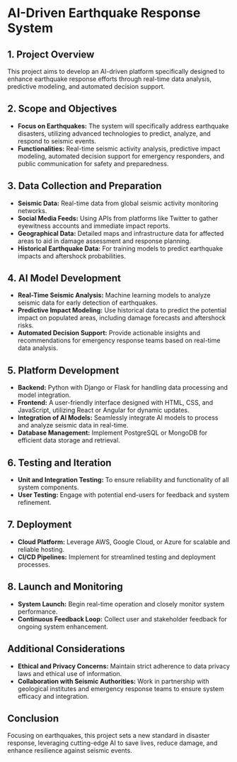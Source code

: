 # AI-Driven Earthquake Response System

## 1. Project Overview
This project aims to develop an AI-driven platform specifically designed to enhance earthquake response efforts through real-time data analysis, predictive modeling, and automated decision support.

## 2. Scope and Objectives
- **Focus on Earthquakes:** The system will specifically address earthquake disasters, utilizing advanced technologies to predict, analyze, and respond to seismic events.
- **Functionalities:** Real-time seismic activity analysis, predictive impact modeling, automated decision support for emergency responders, and public communication for safety and preparedness.

## 3. Data Collection and Preparation
- **Seismic Data:** Real-time data from global seismic activity monitoring networks.
- **Social Media Feeds:** Using APIs from platforms like Twitter to gather eyewitness accounts and immediate impact reports.
- **Geographical Data:** Detailed maps and infrastructure data for affected areas to aid in damage assessment and response planning.
- **Historical Earthquake Data:** For training models to predict earthquake impacts and aftershock probabilities.

## 4. AI Model Development
- **Real-Time Seismic Analysis:** Machine learning models to analyze seismic data for early detection of earthquakes.
- **Predictive Impact Modeling:** Use historical data to predict the potential impact on populated areas, including damage forecasts and aftershock risks.
- **Automated Decision Support:** Provide actionable insights and recommendations for emergency response teams based on real-time data analysis.

## 5. Platform Development
- **Backend:** Python with Django or Flask for handling data processing and model integration.
- **Frontend:** A user-friendly interface designed with HTML, CSS, and JavaScript, utilizing React or Angular for dynamic updates.
- **Integration of AI Models:** Seamlessly integrate AI models to process and analyze seismic data in real-time.
- **Database Management:** Implement PostgreSQL or MongoDB for efficient data storage and retrieval.

## 6. Testing and Iteration
- **Unit and Integration Testing:** To ensure reliability and functionality of all system components.
- **User Testing:** Engage with potential end-users for feedback and system refinement.

## 7. Deployment
- **Cloud Platform:** Leverage AWS, Google Cloud, or Azure for scalable and reliable hosting.
- **CI/CD Pipelines:** Implement for streamlined testing and deployment processes.

## 8. Launch and Monitoring
- **System Launch:** Begin real-time operation and closely monitor system performance.
- **Continuous Feedback Loop:** Collect user and stakeholder feedback for ongoing system enhancement.

## Additional Considerations
- **Ethical and Privacy Concerns:** Maintain strict adherence to data privacy laws and ethical use of information.
- **Collaboration with Seismic Authorities:** Work in partnership with geological institutes and emergency response teams to ensure system efficacy and integration.

## Conclusion
Focusing on earthquakes, this project sets a new standard in disaster response, leveraging cutting-edge AI to save lives, reduce damage, and enhance resilience against seismic events.
